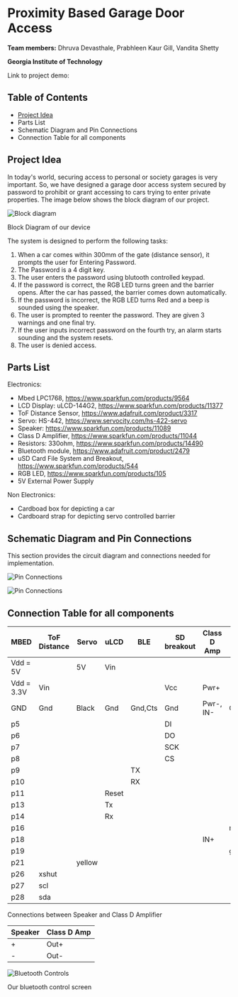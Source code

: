 # Proximity Based Garage Door Access
**Team members:** Dhruva Devasthale, Prabhleen Kaur Gill, Vandita Shetty

**Georgia Institute of Technology**

Link to project demo: 

## Table of Contents
* [Project Idea](##project-idea)
* Parts List
* Schematic Diagram and Pin Connections
* Connection Table for all components
 


## Project Idea

In today's world, securing access to personal or society garages is very important. So, we have designed a garage door access system secured by password to prohibit or grant accessing to cars trying to enter private properties. 
The image below shows the block diagram of our project.

![Block diagram](https://github.com/vshetty33/ECE4180-final-project/blob/main/Mbed_Block_Diagram%20(1).jpg)

Block Diagram of our device

The system is designed to perform the following tasks:

1. When a car comes within 300mm of the gate (distance sensor), it prompts the user for Entering Password.
2. The Password is a 4 digit key.
3. The user enters the password using blutooth controlled keypad.
4. If the password is correct, the RGB LED turns green and the barrier opens. After the car has passed, the barrier comes down automatically.
5. If the password is incorrect, the RGB LED turns Red and a beep is sounded using the speaker.
6. The user is prompted to reenter the password. They are given 3 warnings and one final try.
7. If the user inputs incorrect password on the fourth try, an alarm starts sounding and the system resets.
8. The user is denied access.

## Parts List

Electronics:

* Mbed LPC1768, https://www.sparkfun.com/products/9564
* LCD Display: uLCD-144G2, https://www.sparkfun.com/products/11377
* ToF Distance Sensor, https://www.adafruit.com/product/3317
* Servo: HS-442, https://www.servocity.com/hs-422-servo
* Speaker: https://www.sparkfun.com/products/11089
* Class D Amplifier, https://www.sparkfun.com/products/11044
* Resistors: 330ohm, https://www.sparkfun.com/products/14490
* Bluetooth module, https://www.adafruit.com/product/2479
* uSD Card File System and Breakout, https://www.sparkfun.com/products/544
* RGB LED, https://www.sparkfun.com/products/105
* 5V External Power Supply
 

Non Electronics: 

* Cardboad box for depicting a car
* Cardboard strap for depicting servo controlled barrier

## Schematic Diagram and Pin Connections
This section provides the circuit diagram and connections needed for implementation.

![Pin Connections](https://github.com/vshetty33/ECE4180-final-project/blob/main/PinConnectionL.jpeg)

![Pin Connections](https://github.com/vshetty33/ECE4180-final-project/blob/main/PInConnectionD.jpeg)

## Connection Table for all components

| MBED | ToF Distance | Servo | uLCD | BLE | SD breakout | Class D Amp | RGB LED |
| ---- | ------------ | ---- | --- | ----------- | ----- | ----------- | ------- |
| Vdd = 5V | | 5V | Vin | | |
| Vdd = 3.3V | Vin | | | | Vcc | Pwr+ | 
| GND | Gnd | Black | Gnd | Gnd,Cts | Gnd | Pwr-, IN- | Gnd |
| p5 | | | | | DI |
| p6 | | | | | DO |
| p7 | | | | | SCK |
| p8 | | | | | CS |
| p9 | | | | TX | |
| p10 | | | | RX | |
| p11 | | | Reset | | |
| p13 | | | Tx | | |
| p14 | | | Rx | | |
| p16 | | | | | | | red | 
| p18 | | | | | | IN+ |
| p19 | | | | | | | green |
| p21 | | yellow |
| p26 | xshut | 
| p27 | scl |
| p28 | sda |

Connections between Speaker and Class D Amplifier

| Speaker | Class D Amp |
| ------- | ----------- |
| + | Out+ |
| - | Out- |

![Bluetooth Controls](https://github.com/vshetty33/ECE4180-final-project/blob/main/BLE_diagram.jpg)

Our bluetooth control screen
